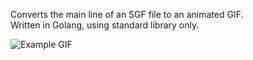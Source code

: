 Converts the main line of an SGF file to an animated GIF.<br>
Written in Golang, using standard library only.

![Example GIF](https://raw.githubusercontent.com/fohristiwhirl/sgf_to_gif/master/dragon.gif)
